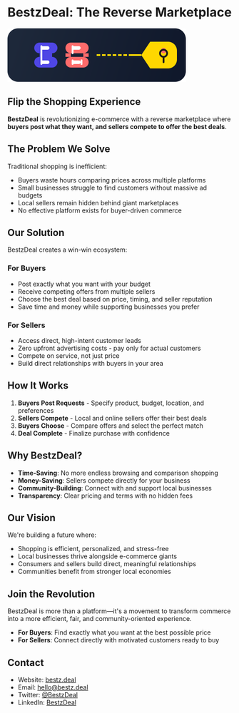 # BestzDeal: The Reverse Marketplace

![BestzDeal Logo](./public/logo.svg)

## Flip the Shopping Experience

**BestzDeal** is revolutionizing e-commerce with a reverse marketplace where **buyers post what they want, and sellers compete to offer the best deals**.

## The Problem We Solve

Traditional shopping is inefficient:
- Buyers waste hours comparing prices across multiple platforms
- Small businesses struggle to find customers without massive ad budgets
- Local sellers remain hidden behind giant marketplaces
- No effective platform exists for buyer-driven commerce

## Our Solution

BestzDeal creates a win-win ecosystem:

### For Buyers
- Post exactly what you want with your budget
- Receive competing offers from multiple sellers
- Choose the best deal based on price, timing, and seller reputation
- Save time and money while supporting businesses you prefer

### For Sellers
- Access direct, high-intent customer leads
- Zero upfront advertising costs - pay only for actual customers
- Compete on service, not just price
- Build direct relationships with buyers in your area

## How It Works

1. **Buyers Post Requests** - Specify product, budget, location, and preferences
2. **Sellers Compete** - Local and online sellers offer their best deals
3. **Buyers Choose** - Compare offers and select the perfect match
4. **Deal Complete** - Finalize purchase with confidence

## Why BestzDeal?

- **Time-Saving**: No more endless browsing and comparison shopping
- **Money-Saving**: Sellers compete directly for your business
- **Community-Building**: Connect with and support local businesses
- **Transparency**: Clear pricing and terms with no hidden fees

## Our Vision

We're building a future where:
- Shopping is efficient, personalized, and stress-free
- Local businesses thrive alongside e-commerce giants
- Consumers and sellers build direct, meaningful relationships
- Communities benefit from stronger local economies

## Join the Revolution

BestzDeal is more than a platform—it's a movement to transform commerce into a more efficient, fair, and community-oriented experience.

- **For Buyers**: Find exactly what you want at the best possible price
- **For Sellers**: Connect directly with motivated customers ready to buy

## Contact

- Website: [bestz.deal](https://bestz.deal)
- Email: hello@bestz.deal
- Twitter: [@BestzDeal](https://twitter.com/BestzDeal)
- LinkedIn: [BestzDeal](https://linkedin.com/company/bestzdeal)
